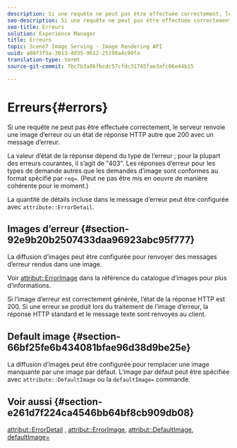 ```yaml
---
description: Si une requête ne peut pas être effectuée correctement, le serveur renvoie une image d’erreur ou un état de réponse HTTP autre que 200 avec un message d’erreur.
seo-description: Si une requête ne peut pas être effectuée correctement, le serveur renvoie une image d’erreur ou un état de réponse HTTP autre que 200 avec un message d’erreur.
seo-title: Erreurs
solution: Experience Manager
title: Erreurs
topic: Scene7 Image Serving - Image Rendering API
uuid: a08f3f5a-3013-4d35-9612-25190a4c99fa
translation-type: tm+mt
source-git-commit: 7bc7b3a86fbcdc57cfdc31745fae3afc06e44b15

---
```



# Erreurs{#errors}

Si une requête ne peut pas être effectuée correctement, le serveur renvoie une image d’erreur ou un état de réponse HTTP autre que 200 avec un message d’erreur.

La valeur d’état de la réponse dépend du type de l’erreur ; pour la plupart des erreurs courantes, il s’agit de &quot;403&quot;. Les réponses d’erreur pour les types de demande autres que les demandes d’image sont conformes au format spécifié par `req=`. (Peut ne pas être mis en oeuvre de manière cohérente pour le moment.)

La quantité de détails incluse dans le message d’erreur peut être configurée avec `attribute::ErrorDetail`.

## Images d’erreur {#section-92e9b20b2507433daa96923abc95f777}

La diffusion d’images peut être configurée pour renvoyer des messages d’erreur rendus dans une image.

Voir [attribut::ErrorImage](../../../../../is-api/image-catalog/image-serving-api-ref/c-image-catalog-reference/c-attributes-reference/r-errorimage.md#reference-c494d5d8b2584fe3800f35baabd0292c) dans la référence du catalogue d’images pour plus d’informations.

Si l’image d’erreur est correctement générée, l’état de la réponse HTTP est 200. Si une erreur se produit lors du traitement de l’image d’erreur, la réponse HTTP standard et le message texte sont renvoyés au client.

## Default image {#section-66bf25fe6b434081bfae96d38d9be25e}

La diffusion d’images peut être configurée pour remplacer une image manquante par une image par défaut. L’image par défaut peut être spécifiée avec `attribute::DefaultImage` ou la `defaultImage=` commande.

## Voir aussi {#section-e261d7f224ca4546bb64bf8cb909db08}

[attribut::ErrorDetail](../../../../../is-api/image-catalog/image-serving-api-ref/c-image-catalog-reference/c-attributes-reference/r-errordetail.md#reference-4987c8cddcba4c88960170e49cafc561) , [attribut::ErrorImage](../../../../../is-api/image-catalog/image-serving-api-ref/c-image-catalog-reference/c-attributes-reference/r-errorimage.md#reference-c494d5d8b2584fe3800f35baabd0292c), [attribut::DefaultImage](../../../../../is-api/image-catalog/image-serving-api-ref/c-image-catalog-reference/c-attributes-reference/r-is-cat-defaultimage.md#reference-8e9900e129f54ed68462a3c2fc3bc433), [defaultImage=](../../../../../is-api/http-ref/image-serving-api-ref/c-http-protocol-reference/c-command-reference/r-is-http-defaultimage.md#reference-209aa6ce830f490483412eb26af67fd2)
